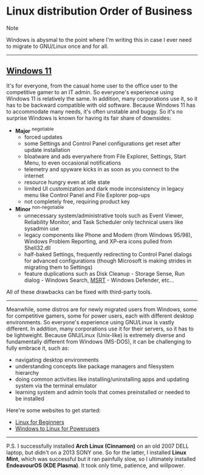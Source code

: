 # Linux distribution Order of Business
> [!NOTE]
> Windows is abysmal to the point where I'm writing this in case I ever need to migrate to GNU/Linux once and for all.

---
## [Windows 11](https://github.com/nhantrichuyenanh/win-11-ofb "nhantrichuyenanh")
It's for everyone, from the casual home user to the office user to the competitive gamer to an IT admin. So everyone's experience using Windows 11 is relatively the same. In addition, many corporations use it, so it has to be backward compatible with old software. Because Windows 11 has to accommodate many needs, it's often unstable and buggy. So it's no surprise Windows is known for having its fair share of downsides:
- **Major** <sup>negotiable</sup>
  - forced updates
  - some Settings and Control Panel configurations get reset after update installation  
  - bloatware and ads everywhere from File Explorer, Settings, Start Menu, to even occasional notifications  
  - telemetry and spyware kicks in as soon as you connect to the internet  
  - resource hungry even at idle state  
  - limited UI customization and dark mode inconsistency in legacy menu like Control Panel and File Explorer pop-ups  
  - not completely free, requiring product key  
- **Minor** <sup>non-negotiable</sup>
  - unnecessary system/administrative tools such as Event Viewer, Reliability Monitor, and Task Scheduler only technical users like sysadmin use  
  - legacy components like Phone and Modem (from Windows 95/98), Windows Problem Reporting, and XP-era icons pulled from Shell32.dll  
  - half-baked Settings, frequently redirecting to Control Panel dialogs for advanced configurations (though Microsoft is making strides in migrating them to Settings)  
  - feature duplications such as Disk Cleanup - Storage Sense, Run dialog - Windows Search, [MSRT](https://wikipedia.org/wiki/Malicious_Software_Removal_Tool) - Windows Defender, etc...  

All of these drawbacks can be fixed with third-party tools.

---

Meanwhile, some distros are for newly migrated users from Windows, some for competitive gamers, some for power users, each with different desktop environments. So everyone's experience using GNU/Linux is vastly different. In addition, many corporations use it for their servers, so it has to be lightweight. Because GNU/Linux (Unix-like) is extremely diverse and fundamentally different from Windows (MS-DOS), it can be challenging to fully embrace it, such as:
- navigating desktop environments
- understanding concepts like package managers and filesystem hierarchy
- doing common activities like installing/uninstalling apps and updating system via the terminal emulator
- learning system and admin tools that comes preinstalled or needed to be installed

Here're some websites to get started:
- [Linux for Beginners](https://christitus.com/linux-for-beginners "Chris Titus Tech")
- [Windows to Linux for Powerusers](https://christitus.com/windows-to-linux "Chris Titus Tech")

---

P.S. I successfully installed **Arch Linux (Cinnamon)** on an old 2007 DELL laptop, but didn't on a 2013 SONY one. So for the latter, I installed **Linux Mint**, which was successful but it ran painfully slow, so I ultimately installed **EndeavourOS (KDE Plasma)**. It took only time, patience, and willpower.
